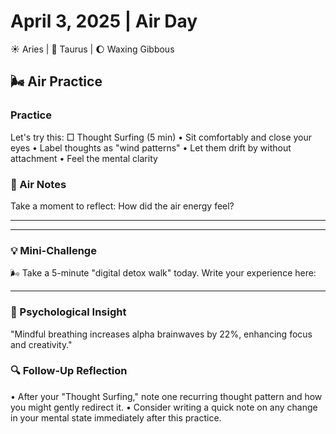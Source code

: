 # April 3, 2025 | Air Day
☀️ Aries | 🌙 Taurus | 🌔 Waxing Gibbous

## 🌬️ Air Practice

### Practice
Let's try this:
□ Thought Surfing (5 min)
  • Sit comfortably and close your eyes
  • Label thoughts as "wind patterns"
  • Let them drift by without attachment
  • Feel the mental clarity

### 📝 Air Notes
Take a moment to reflect:
How did the air energy feel?
_______________________
_______________________

### 💡 Mini-Challenge
🌬️ Take a 5-minute "digital detox walk" today. Write your experience here:
_______________________

### 💫 Psychological Insight
"Mindful breathing increases alpha brainwaves by 22%, enhancing focus and creativity."

### 🔍 Follow-Up Reflection
• After your "Thought Surfing," note one recurring thought pattern and how you might gently redirect it.
• Consider writing a quick note on any change in your mental state immediately after this practice. 